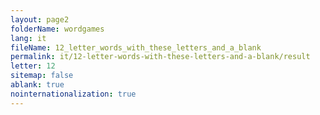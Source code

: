 ```yaml
---
layout: page2
folderName: wordgames
lang: it
fileName: 12_letter_words_with_these_letters_and_a_blank
permalink: it/12-letter-words-with-these-letters-and-a-blank/result
letter: 12
sitemap: false
ablank: true
nointernationalization: true
---
```

